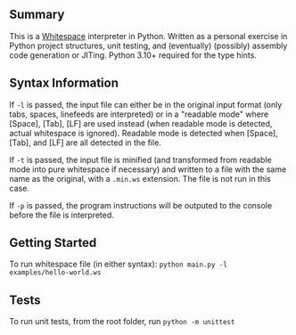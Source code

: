 ## Summary
This is a [Whitespace](https://esolangs.org/wiki/Whitespace) interpreter in Python.
Written as a personal exercise in Python project structures, unit testing, 
and (eventually) (possibly) assembly code generation or JITing.
Python 3.10+ required for the type hints.

## Syntax Information
If `-l` is passed, the input file can either be in the original input format (only
tabs, spaces, linefeeds are interpreted) or in a "readable mode" where [Space],
[Tab], [LF] are used instead (when readable mode is detected, actual whitespace is ignored).
Readable mode is detected when [Space], [Tab], and [LF] are all detected in the file.

If `-t` is passed, the input file is minified (and transformed from readable mode
into pure whitespace if necessary) and written to a file with the same name as the
original, with a `.min.ws` extension. The file is not run in this case.

If `-p` is passed, the program instructions will be outputed to the console 
before the file is interpreted.

## Getting Started
To run whitespace file (in either syntax):
`python main.py -l examples/hello-world.ws`

## Tests
To run unit tests, from the root folder, run `python -m unittest`